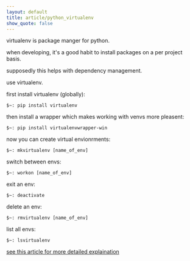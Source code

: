 ```yaml
---
layout: default
title: article/python_virtualenv
show_quote: false
---
```


virtualenv is package manger for python.

when developing, it's a good habit to install packages
on a per project basis.

supposedly this helps with
dependency management.

use virtualenv.

first install virtualenv (globally):

    $~: pip install virtualenv

then install a wrapper which makes working with venvs more pleasent:

    $~: pip install virtualenvwrapper-win

now you can create virtual envionrments:

    $~: mkvirtualenv [name_of_env]

switch between envs:

    $~: workon [name_of_env]

exit an env:

    $~: deactivate

delete an env:

    $~: rmvirtualenv [name_of_env]

list all envs:

    $~: lsvirtualenv

[see this article for more detailed explaination](http://docs.python-guide.org/en/latest/dev/virtualenvs/)
